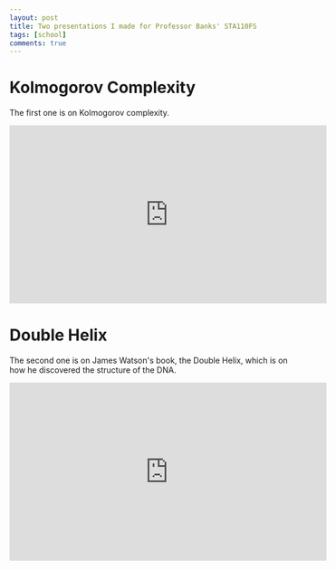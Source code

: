 ```yaml
---
layout: post
title: Two presentations I made for Professor Banks' STA110FS
tags: [school]
comments: true
---
```


# Kolmogorov Complexity
The first one is on Kolmogorov complexity.

<iframe width="560" height="315" src="https://www.youtube.com/embed/QiCVJeKgI5s" frameborder="0" allow="accelerometer; autoplay; clipboard-write; encrypted-media; gyroscope; picture-in-picture" allowfullscreen></iframe>

# Double Helix
The second one is on James Watson's book, the Double Helix, which is on how he discovered the structure of the DNA.

<iframe width="560" height="315" src="https://www.youtube.com/embed/GQ4HsaaUvNs" frameborder="0" allow="accelerometer; autoplay; clipboard-write; encrypted-media; gyroscope; picture-in-picture" allowfullscreen></iframe>